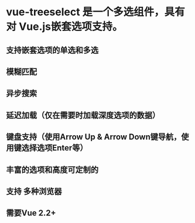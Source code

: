 # vue-treeselect 是一个多选组件，具有对 Vue.js嵌套选项支持。
##     支持嵌套选项的单选和多选
##     模糊匹配
##     异步搜索
##     延迟加载（仅在需要时加载深度选项的数据）
##     键盘支持（使用Arrow Up & Arrow Down键导航，使用键选择选项Enter等）
##     丰富的选项和高度可定制的
##     支持 多种浏览器
##     需要Vue 2.2+